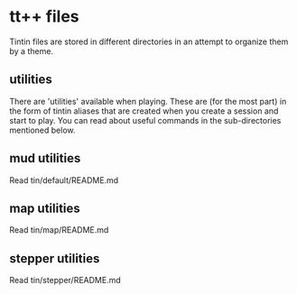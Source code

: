 # tt++ files
Tintin files are stored in different directories in an attempt to organize them
by a theme.

## utilities
There are 'utilities' available when playing.  These are (for the most part) in the form of
tintin aliases that are created when you create a session and start to play.  You can read
about useful commands in the sub-directories mentioned below.

## mud utilities
Read tin/default/README.md

## map utilities
Read tin/map/README.md

## stepper utilities
Read tin/stepper/README.md
